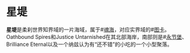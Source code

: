 # 星堤
**星堤**是柔刹世界知界域的一片海域，属于#[魂海](locations/sea-of-souls)，对应实界域的#[图卡](locations/tukar)。Oathbound Spires和Justice Untarnished在其北部海岸，南部则是#[永节堡](locations/lasting-integrity)、Brilliance Eternal以及一个纳兹认为有“还不错”的小吃的一个小型聚落。
